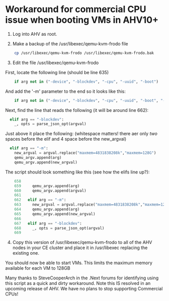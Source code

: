 # Workaround for commercial CPU issue when booting VMs in AHV10+

1. Log into AHV as root.   

2. Make a backup of the /usr/libexec/qemu-kvm-frodo file

```bash
    cp /usr/libexec/qemu-kvm-frodo /usr/libexec/qemu-kvm-frodo.bak
```

3. Edit the file /usr/libexec/qemu-kvm-frodo 

First, locate the following line (should be line 635)

```python
    if arg not in ("-device", "-blockdev", "-cpu", "-uuid", "-boot")
```

And add the '-m' parameter to the end so it looks like this:

```python
    if arg not in ("-device", "-blockdev", "-cpu", "-uuid", "-boot", "-m")
```

Next, find the line that reads the following (it will be around line 662):

```python
  elif arg == "-blockdev":
    _, opts = parse_json_opt(argval)
```

Just above it place the following:  (whitespace matters! there aer only *two* spaces before the elif and 4 space before the new_argval)

```python
  elif arg == "-m":
    new_argval = argval.replace("maxmem=4831838208k","maxmem=128G")
    qemu_argv.append(arg)
    qemu_argv.append(new_argval)
```

The script should look something like this (see how the elifs line up?):

```python
    658
    659     qemu_argv.append(arg)
    660     qemu_argv.append(argval)
    661
    662   elif arg == "-m":
    663     new_argval = argval.replace("maxmem=4831838208k","maxmem=128G")
    664     qemu_argv.append(arg)
    665     qemu_argv.append(new_argval)
    666
    667   elif arg == "-blockdev":
    668     _, opts = parse_json_opt(argval)
    669
```

4.  Copy this version of /usr/libexec/qemu-kvm-frodo to all of the AHV nodes in your CE cluster and place it in /usr/libexec replacing the existing one.

You should now be able to start VMs.   This limits the maximum memory available for each VM to 128GB

Many thanks to SteveCooperArch in the .Next forums for identifying using this script as a quick and dirty workaround.   Note this IS resolved in an upcoming release of AHV.   We have no plans to stop supporting Commercial CPUs!
